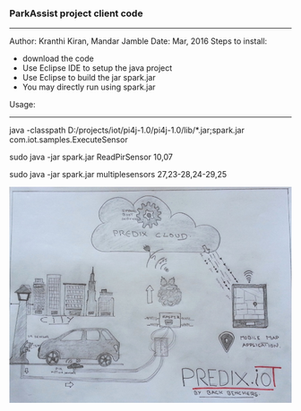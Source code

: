 ### ParkAssist project client code
*******
Author: Kranthi Kiran, Mandar Jamble
Date: Mar, 2016
Steps to install:
- download the code
- Use Eclipse IDE to setup the java project
- Use Eclipse to build the jar spark.jar
- You may directly run using spark.jar

Usage:
*****
java -classpath D:/projects/iot/pi4j-1.0/pi4j-1.0/lib/*.jar;spark.jar com.iot.samples.ExecuteSensor

sudo java -jar spark.jar ReadPirSensor 10,07

sudo java -jar spark.jar multiplesensors 27,23-28,24-29,25

![Alt text](/img/20160306_171107.jpg?raw=true "Architecture")

